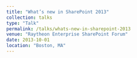 ```yaml
---
title: "What’s new in SharePoint 2013"
collection: talks
type: "Talk"
permalink: /talks/whats-new-in-sharepoint-2013
venue: "Raytheon Enterprise SharePoint Forum"
date: 2013-10-01
location: "Boston, MA"
---
```


